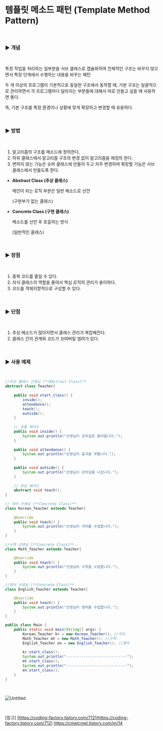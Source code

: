 # 템플릿 메소드 패턴 (****Template Method Pattern)****

<br>

### ▶️ 개념

<br>

특정 작업을 처리하는 일부분을 서브 클래스로 캡슐화하여 전체적인 구조는 바꾸지 않으면서 특정 단계에서 수행하는 내용을 바꾸는 패턴

두 개 이상의 프로그램이 기본적으로 동일한 구조에서 동작할 때, 기본 구조는 일괄적으로 관리하면서 각 프로그램마다 달라지는 부분들에 대해서 따로 만들고 싶을 때 사용하면 좋다.

즉, 기본 구조를 특정 환경이나 상황에 맞게 확장하고 변경할 때 유용하다. 

<br>

### ▶️ 방법

<br>

1. 알고리즘의 구조를 메소드에 정의한다.
2. 하위 클래스에서 알고리즘 구조의 변경 없이 알고리즘을 재정의 한다.
3. 변하지 않는 기능은 슈퍼 클래스에 만들어 두고 자주 변경하며 확장할 기능은 서브 클래스에서 만들도록 한다.

- **Abstract Class (추상 클래스)**
    
    메인이 되는 로직 부분은 일반 메소드로 선언
    
    (구현부가 없는 클래스)
    
- **Concrete Class (구현 클래스)**
    
    메소드를 선언 후 호출하는 방식
    
    (일반적인 클래스)
    

<br>

### ▶️ 장점

<br>

1. 중복 코드를 줄일 수 있다.
2. 자식 클래스의 역할을 줄여서 핵심 로직의 관리가 용이하다.
3. 코드를 객체지향적으로 구성할 수 있다. 

<br>

### ▶️ 단점

<br>

1. 추상 메소드가 많아지면서 클래스 관리가 복잡해진다.
2. 클래스 간의 관계와 코드가 꼬여버릴 염려가 있다.

<br>

### ▶️ 사용 예제

<br>

```java
//추상 클래스 선생님 (**Abstract Class)**
abstract class Teacher{
	
    public void start_class() {
        inside();
        attendance();
        teach();
        outside();
    }
	
    // 공통 메서드 
    public void inside() {
        System.out.println("선생님이 강의실로 들어옵니다.");
    }
    
    public void attendance() {
        System.out.println("선생님이 출석을 부릅니다.");
    }
    
    public void outside() {
        System.out.println("선생님이 강의실을 나갑니다.");
    }
    
    // 추상 메서드
    abstract void teach();
}
 
// 국어 선생님 (**Concrete Class)**
class Korean_Teacher extends Teacher{
    
    @Override
    public void teach() {
        System.out.println("선생님이 국어를 수업합니다.");
    }
}
 
//수학 선생님 (**Concrete Class)**
class Math_Teacher extends Teacher{

    @Override
    public void teach() {
        System.out.println("선생님이 수학을 수업합니다.");
    }
}

//영어 선생님 (**Concrete Class)**
class English_Teacher extends Teacher{

    @Override
    public void teach() {
        System.out.println("선생님이 영어를 수업합니다.");
    }
}

public class Main {
    public static void main(String[] args) {
        Korean_Teacher kr = new Korean_Teacher(); //국어
        Math_Teacher mt = new Math_Teacher(); //수학
        English_Teacher en = new English_Teacher(); //영어
        
        kr.start_class();
        System.out.println("----------------------------");
        mt.start_class();
        System.out.println("----------------------------");
        en.start_class();
    }
}
```

<br>

![Untitled](https://s3-us-west-2.amazonaws.com/secure.notion-static.com/e8dac826-af00-44ec-b5f4-8acb17f58f4c/Untitled.png)


<br>

[참고] [https://coding-factory.tistory.com/712](https://coding-factory.tistory.com/712)
https://cmelcmel.tistory.com/m/14